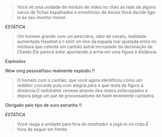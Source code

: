 > Você vê uma unidade de módulo de vídeo no chão ao lado de alguns sacos de fichas espalhados e envoltórios de doces.Você decide ligá-lo ao seu monitor móvel.


*ESTÁTICA*


> Um homem grande com um pescobra, rabo de cavalo, realidade aumentada Headset e t-shirt on-line da espada mal ajustada entra no moldura que ostenta um canhão astral incrustado da decimação de Cheeto.Ele parece estar apontando a arma em uma figura à distância.


*Explosões*


Wow omg pessoal!Isso realmente explodiu !!


> O homem com o canhão, que você agora identificou como um redditor crocante pula com alegria para o que resta da figura à distância.O redidrattor remexe através dos restos esfarrapados e depois pega um par de processadores de hash levemente cantados.

Obrigado pelo tipo de ouro estranho !!


*ESTÁTICA*


> Você rasga a unidade para fora do mostrador e jogá-lo no chão.É hora de seguir em frente.
